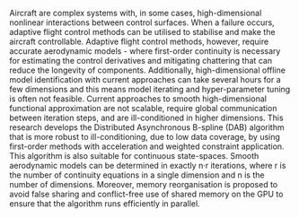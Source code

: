 Aircraft are complex systems with, in some cases, high-dimensional nonlinear interactions between control surfaces. When a failure occurs, adaptive flight control methods can be utilised to stabilise and make the aircraft controllable. Adaptive flight control methods, however, require accurate aerodynamic models - where first-order continuity is necessary for estimating the control derivatives and mitigating chattering that can reduce the longevity of components. Additionally, high-dimensional offline model identification with current approaches can take several hours for a few dimensions and this means model iterating and hyper-parameter tuning is often not feasible. Current approaches to smooth high-dimensional functional approximation are not scalable, require global communication between iteration steps, and are ill-conditioned in higher dimensions. This research develops the Distributed Asynchronous B-spline (DAB) algorithm that is more robust to ill-conditioning, due to low data coverage, by using first-order methods with acceleration and weighted constraint application. This algorithm is also suitable for continuous state-spaces. Smooth aerodynamic models can be determined in exactly n·r iterations, where r is the number of continuity equations in a single dimension and n is the number of dimensions. Moreover, memory reorganisation is proposed to avoid false sharing and conflict-free use of shared memory on the GPU to ensure that the algorithm runs efficiently in parallel.
